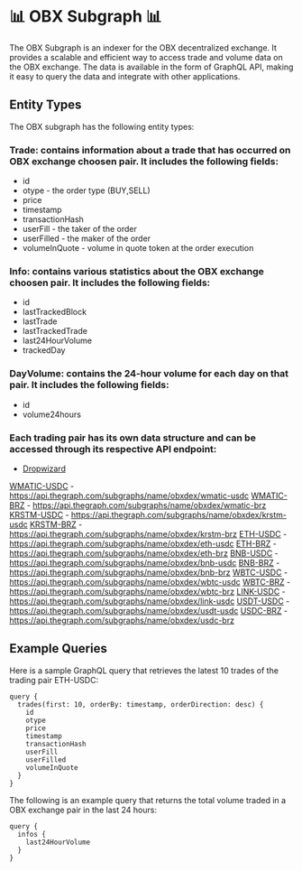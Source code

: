 # 📊 OBX Subgraph 📊

The OBX Subgraph is an indexer for the OBX decentralized exchange. It provides a scalable and efficient way to access trade and volume data on the OBX exchange. The data is available in the form of GraphQL API, making it easy to query the data and integrate with other applications.

## Entity Types
The OBX subgraph has the following entity types:

### Trade: contains information about a trade that has occurred on OBX exchange choosen pair. It includes the following fields:
- id
- otype - the order type (BUY,SELL)
- price
- timestamp
- transactionHash
- userFill - the taker of the order
- userFilled - the maker of the order
- volumeInQuote - volume in quote token at the order execution

### Info: contains various statistics about the OBX exchange choosen pair. It includes the following fields:
- id
- lastTrackedBlock
- lastTrade
- lastTrackedTrade
- last24HourVolume
- trackedDay

### DayVolume: contains the 24-hour volume for each day on that pair. It includes the following fields:
- id
- volume24hours

### Each trading pair has its own data structure and can be accessed through its respective API endpoint:

* [Dropwizard](http://www.dropwizard.io/1.0.2/docs/)

[WMATIC-USDC](https://thegraph.com/hosted-service/subgraph/obxdex/wnatic-usdc) - https://api.thegraph.com/subgraphs/name/obxdex/wmatic-usdc
[WMATIC-BRZ](https://thegraph.com/hosted-service/subgraph/obxdex/wnatic-brz) - https://api.thegraph.com/subgraphs/name/obxdex/wmatic-brz
[KRSTM-USDC](https://thegraph.com/hosted-service/subgraph/obxdex/krstm-usdc) - https://api.thegraph.com/subgraphs/name/obxdex/krstm-usdc
[KRSTM-BRZ](https://thegraph.com/hosted-service/subgraph/obxdex/krstm-brz) - https://api.thegraph.com/subgraphs/name/obxdex/krstm-brz
[ETH-USDC](https://thegraph.com/hosted-service/subgraph/obxdex/eth-usdc) - https://api.thegraph.com/subgraphs/name/obxdex/eth-usdc
[ETH-BRZ](https://thegraph.com/hosted-service/subgraph/obxdex/eth-brz) - https://api.thegraph.com/subgraphs/name/obxdex/eth-brz
[BNB-USDC](https://thegraph.com/hosted-service/subgraph/obxdex/bnb-usdc) - https://api.thegraph.com/subgraphs/name/obxdex/bnb-usdc
[BNB-BRZ](https://thegraph.com/hosted-service/subgraph/obxdex/bnb-brz) - https://api.thegraph.com/subgraphs/name/obxdex/bnb-brz
[WBTC-USDC](https://thegraph.com/hosted-service/subgraph/obxdex/wbtc-usdc) - https://api.thegraph.com/subgraphs/name/obxdex/wbtc-usdc
[WBTC-BRZ](https://thegraph.com/hosted-service/subgraph/obxdex/wbtc-brz) - https://api.thegraph.com/subgraphs/name/obxdex/wbtc-brz
[LINK-USDC](https://thegraph.com/hosted-service/subgraph/obxdex/link-usdc) - https://api.thegraph.com/subgraphs/name/obxdex/link-usdc
[USDT-USDC](https://thegraph.com/hosted-service/subgraph/obxdex/usdt-usdc) - https://api.thegraph.com/subgraphs/name/obxdex/usdt-usdc
[USDC-BRZ](https://thegraph.com/hosted-service/subgraph/obxdex/usdc-brz) - https://api.thegraph.com/subgraphs/name/obxdex/usdc-brz

## Example Queries
Here is a sample GraphQL query that retrieves the latest 10 trades of the trading pair ETH-USDC:
```
query {
  trades(first: 10, orderBy: timestamp, orderDirection: desc) {
    id
    otype
    price
    timestamp
    transactionHash
    userFill
    userFilled
    volumeInQuote
  }
}

```
The following is an example query that returns the total volume traded in a OBX exchange pair in the last 24 hours:
```
query {
  infos {
    last24HourVolume
  }
}
```


